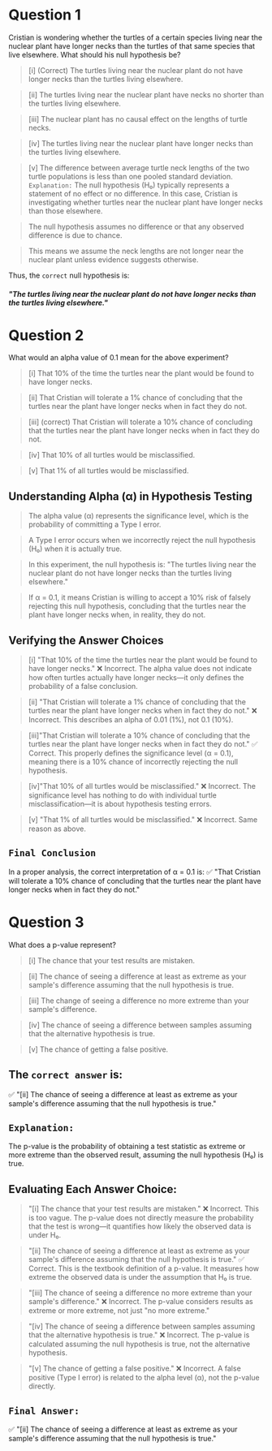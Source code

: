 # Question 1
Cristian is wondering whether the turtles of a certain species living near the nuclear plant have longer necks than the turtles of that same species that live elsewhere. What should his null hypothesis be?

> [i] (Correct) The turtles living near the nuclear plant do not have longer necks than the turtles living elsewhere.

> [ii] The turtles living near the nuclear plant have necks no shorter than the turtles living elsewhere.

> [iii] The nuclear plant has no causal effect on the lengths of turtle necks.

> [iv] The turtles living near the nuclear plant have longer necks than the turtles living elsewhere.

> [v] The difference between average turtle neck lengths of the two turtle populations is less than one pooled standard deviation.
`Explanation:`
The null hypothesis (H₀) typically represents a statement of no effect or no difference. In this case, Cristian is investigating whether turtles near the nuclear plant have longer necks than those elsewhere.

> The null hypothesis assumes no difference or that any observed difference is due to chance.

> This means we assume the neck lengths are not longer near the nuclear plant unless evidence suggests otherwise.

Thus, the `correct` null hypothesis is:
##### "The turtles living near the nuclear plant do not have longer necks than the turtles living elsewhere."
# Question 2
What would an alpha value of 0.1 mean for the above experiment?

> [i] That 10% of the time the turtles near the plant would be found to have longer necks.

> [ii] That Cristian will tolerate a 1% chance of concluding that the turtles near the plant have longer necks when in fact they do not.

> [iii] (correct) That Cristian will tolerate a 10% chance of concluding that the turtles near the plant have longer necks when in fact they do not.

> [iv] That 10% of all turtles would be misclassified.

> [v] That 1% of all turtles would be misclassified.
## Understanding Alpha (α) in Hypothesis Testing

> The alpha value (α) represents the significance level, which is the probability of committing a Type I error.

> A Type I error occurs when we incorrectly reject the null hypothesis (H₀) when it is actually true.

> In this experiment, the null hypothesis is:
"The turtles living near the nuclear plant do not have longer necks than the turtles living elsewhere."

> If α = 0.1, it means Cristian is willing to accept a 10% risk of falsely rejecting this null hypothesis, concluding that the turtles near the plant have longer necks when, in reality, they do not.

## Verifying the Answer Choices

>[i] "That 10% of the time the turtles near the plant would be found to have longer necks."
❌ Incorrect. The alpha value does not indicate how often turtles actually have longer necks—it only defines the probability of a false conclusion.

>[ii] "That Cristian will tolerate a 1% chance of concluding that the turtles near the plant have longer necks when in fact they do not."
❌ Incorrect. This describes an alpha of 0.01 (1%), not 0.1 (10%).

>[iii]"That Cristian will tolerate a 10% chance of concluding that the turtles near the plant have longer necks when in fact they do not."
✅ Correct. This properly defines the significance level (α = 0.1), meaning there is a 10% chance of incorrectly rejecting the null hypothesis.

>[iv]"That 10% of all turtles would be misclassified."
❌ Incorrect. The significance level has nothing to do with individual turtle misclassification—it is about hypothesis testing errors.

>[v] "That 1% of all turtles would be misclassified."
❌ Incorrect. Same reason as above.

## `Final Conclusion`
In a proper analysis, the correct interpretation of α = 0.1 is:
✅ "That Cristian will tolerate a 10% chance of concluding that the turtles near the plant have longer necks when in fact they do not."
# Question 3
What does a p-value represent?

>[i] The chance that your test results are mistaken.

>[ii] The chance of seeing a difference at least as extreme as your sample's difference assuming that the null hypothesis is true.

>[iii] The change of seeing a difference no more extreme than your sample's difference.

>[iv] The chance of seeing a difference between samples assuming that the alternative hypothesis is true.

>[v] The chance of getting a false positive.
## The `correct answer` is:

✅ "[ii] The chance of seeing a difference at least as extreme as your sample's difference assuming that the null hypothesis is true."

## `Explanation:`
The p-value is the probability of obtaining a test statistic as extreme or more extreme than the observed result, assuming the null hypothesis (H₀) is true.

## Evaluating Each Answer Choice:
> "[i] The chance that your test results are mistaken."
❌ Incorrect. This is too vague. The p-value does not directly measure the probability that the test is wrong—it quantifies how likely the observed data is under H₀.

> "[ii] The chance of seeing a difference at least as extreme as your sample's difference assuming that the null hypothesis is true."
✅ Correct. This is the textbook definition of a p-value. It measures how extreme the observed data is under the assumption that H₀ is true.

> "[iii] The chance of seeing a difference no more extreme than your sample's difference."
❌ Incorrect. The p-value considers results as extreme or more extreme, not just "no more extreme."

> "[iv] The chance of seeing a difference between samples assuming that the alternative hypothesis is true."
❌ Incorrect. The p-value is calculated assuming the null hypothesis is true, not the alternative hypothesis.

> "[v] The chance of getting a false positive."
❌ Incorrect. A false positive (Type I error) is related to the alpha level (α), not the p-value directly.

## `Final Answer:`
✅ "[ii] The chance of seeing a difference at least as extreme as your sample's difference assuming that the null hypothesis is true."